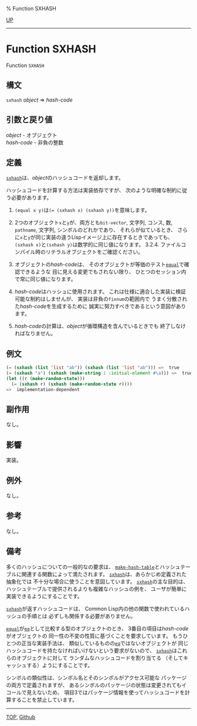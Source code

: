 % Function SXHASH

[UP](18.2.html)  

---

# Function **SXHASH**


Function `SXHASH`


## 構文

`sxhash` *object* => *hash-code*


## 引数と戻り値

*object* - オブジェクト  
*hash-code* - 非負の整数


## 定義

[`sxhash`](18.2.sxhash.html)は、*object*のハッシュコードを返却します。

ハッシュコードを計算する方法は実装依存ですが、
次のような明確な制約に従う必要があります。

1. `(equal x y)`は`(= (sxhash x) (sxhash y))`を意味します。

2. 2つのオブジェクト`x`と`y`が、両方とも`bit-vector`, 文字列, コンス,
 数, `pathname`, 文字列, シンボルのどれかであり、
それらが似ているとき、
さらに`x`と`y`が同じ実装の違うLispイメージ上に存在するときであっても、
`(sxhash x)`と`(sxhash y)`は数学的に同じ値になります。
3.2.4. ファイルコンパイル時のリテラルオブジェクトをご確認ください。

3. オブジェクトの*hash-code*は、
そのオブジェクトが等価のテスト[`equal`](5.3.equal.html)で確認できるような
目に見える変更でもされない限り、
ひとつのセッション内で常に同じ値になります。

4. *hash-code*はハッシュに使用されます。
これは仕様に適合した実装に検証可能な制約はしませんが、
実装は非負の`fixnum`の範囲内で
うまく分散された*hash-code*を生成するために
誠実に努力すべきであるという意図があります。

5. *hash-code*の計算は、*object*が循環構造を含んでいるときでも
終了しなければなりません。


## 例文

```lisp
(= (sxhash (list 'list "ab")) (sxhash (list 'list "ab"))) =>  true
(= (sxhash "a") (sxhash (make-string 1 :initial-element #\a))) =>  true
(let ((r (make-random-state)))
  (= (sxhash r) (sxhash (make-random-state r))))
=>  implementation-dependent
```


## 副作用

なし。


## 影響

実装。


## 例外

なし。


## 参考

なし。


## 備考

多くのハッシュについての一般的なの要求は、
[`make-hash-table`](18.2.make-hash-table.html)とハッシュテーブルに関連する関数によって満たされます。
[`sxhash`](18.2.sxhash.html)は、あらかじめ定義された抽象化では
不十分な場合に使うことを意図しています。
[`sxhash`](18.2.sxhash.html)の主な目的は、
ハッシュテーブルで提供されるよりも複雑なハッシュの例を、
ユーザが簡単に実装できるようにすることです。

[`sxhash`](18.2.sxhash.html)が返すハッシュコードは、
Common Lisp内の他の関数で使われているハッシュの手順とは
必ずしも関係する必要がありません。

[`equal`](5.3.equal.html)が[`eq`](5.3.eq.html)として比較する型のオブジェクトのとき、
3番目の項目は*hash-code*がオブジェクトの
同一性の不変の性質に基づくことを要求しています。
もうひとつの正当な実装手法は、
類似しているものの[`eq`](5.3.eq.html)ではないオブジェクトが
同じハッシュコードを持たなければいけないという要求がないので、
[`sxhash`](18.2.sxhash.html)はこれらのオブジェクトに対して
ランダムなハッシュコードを割り当てる
（そしてキャッシュする）ようにすることです。

シンボルの類似性は、シンボル名とそのシンボルがアクセス可能な
パッケージの両方で定義されますが、
あるシンボルのパッケージの状態は変更されてもイコールで見えないため、
項目3ではパッケージ情報を使ってハッシュコードを計算することを禁止しています。


---
[TOP](index.html),  [Github](https://github.com/nptcl/npt-japanese)


